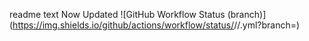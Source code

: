 readme text Now Updated
![GitHub Workflow Status (branch)](https://img.shields.io/github/actions/workflow/status/<repository owner>/<repository>/<action file name>.yml?branch=<branch name>)